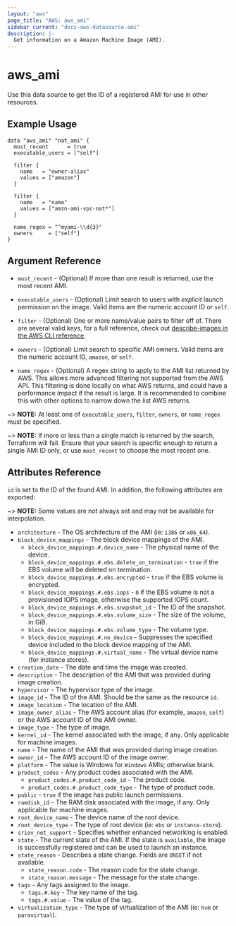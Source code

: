 ```yaml
---
layout: "aws"
page_title: "AWS: aws_ami"
sidebar_current: "docs-aws-datasource-ami"
description: |-
  Get information on a Amazon Machine Image (AMI).
---
```


# aws\_ami

Use this data source to get the ID of a registered AMI for use in other
resources.

## Example Usage

```hcl
data "aws_ami" "nat_ami" {
  most_recent      = true
  executable_users = ["self"]

  filter {
    name   = "owner-alias"
    values = ["amazon"]
  }

  filter {
    name   = "name"
    values = ["amzn-ami-vpc-nat*"]
  }

  name_regex = "^myami-\\d{3}"
  owners     = ["self"]
}
```

## Argument Reference

* `most_recent` - (Optional) If more than one result is returned, use the most
recent AMI.

* `executable_users` - (Optional) Limit search to users with *explicit* launch permission on
 the image. Valid items are the numeric account ID or `self`.

* `filter` - (Optional) One or more name/value pairs to filter off of. There are
several valid keys, for a full reference, check out
[describe-images in the AWS CLI reference][1].

* `owners` - (Optional) Limit search to specific AMI owners. Valid items are the numeric
account ID, `amazon`, or `self`.

* `name_regex` - (Optional) A regex string to apply to the AMI list returned
by AWS. This allows more advanced filtering not supported from the AWS API. This
filtering is done locally on what AWS returns, and could have a performance
impact if the result is large. It is recommended to combine this with other
options to narrow down the list AWS returns.

~> **NOTE:** At least one of `executable_users`, `filter`, `owners`, or
`name_regex` must be specified.

~> **NOTE:** If more or less than a single match is returned by the search,
Terraform will fail. Ensure that your search is specific enough to return
a single AMI ID only, or use `most_recent` to choose the most recent one.

## Attributes Reference

`id` is set to the ID of the found AMI. In addition, the following attributes
are exported:

~> **NOTE:** Some values are not always set and may not be available for
interpolation.

* `architecture` - The OS architecture of the AMI (ie: `i386` or `x86_64`).
* `block_device_mappings` - The block device mappings of the AMI.
  * `block_device_mappings.#.device_name` - The physical name of the device.
  * `block_device_mappings.#.ebs.delete_on_termination` - `true` if the EBS volume
    will be deleted on termination.
  * `block_device_mappings.#.ebs.encrypted` - `true` if the EBS volume
    is encrypted.
  * `block_device_mappings.#.ebs.iops` - `0` if the EBS volume is
    not a provisioned IOPS image, otherwise the supported IOPS count.
  * `block_device_mappings.#.ebs.snapshot_id` - The ID of the snapshot.
  * `block_device_mappings.#.ebs.volume_size` - The size of the volume, in GiB.
  * `block_device_mappings.#.ebs.volume_type` - The volume type.
  * `block_device_mappings.#.no_device` - Suppresses the specified device
    included in the block device mapping of the AMI.
  * `block_device_mappings.#.virtual_name` - The virtual device name (for
    instance stores).
* `creation_date` - The date and time the image was created.
* `description` - The description of the AMI that was provided during image
  creation.
* `hypervisor` - The hypervisor type of the image.
* `image_id` - The ID of the AMI. Should be the same as the resource `id`.
* `image_location` - The location of the AMI.
* `image_owner_alias` - The AWS account alias (for example, `amazon`, `self`) or
  the AWS account ID of the AMI owner.
* `image_type` - The type of image.
* `kernel_id` - The kernel associated with the image, if any. Only applicable
  for machine images.
* `name` - The name of the AMI that was provided during image creation.
* `owner_id` - The AWS account ID of the image owner.
* `platform` - The value is Windows for `Windows` AMIs; otherwise blank.
* `product_codes` - Any product codes associated with the AMI.
  * `product_codes.#.product_code_id` - The product code.
  * `product_codes.#.product_code_type` - The type of product code.
* `public` - `true` if the image has public launch permissions.
* `ramdisk_id` - The RAM disk associated with the image, if any. Only applicable
  for machine images.
* `root_device_name` - The device name of the root device.
* `root_device_type` - The type of root device (ie: `ebs` or `instance-store`).
* `sriov_net_support` - Specifies whether enhanced networking is enabled.
* `state` - The current state of the AMI. If the state is `available`, the image
  is successfully registered and can be used to launch an instance.
* `state_reason` - Describes a state change. Fields are `UNSET` if not available.
  * `state_reason.code` - The reason code for the state change.
  * `state_reason.message` - The message for the state change.
* `tags` - Any tags assigned to the image.
  * `tags.#.key` - The key name of the tag.
  * `tags.#.value` - The value of the tag.
* `virtualization_type` - The type of virtualization of the AMI (ie: `hvm` or
  `paravirtual`).

[1]: http://docs.aws.amazon.com/cli/latest/reference/ec2/describe-images.html
